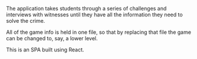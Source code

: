 The application takes students through a series of challenges and interviews with witnesses until they have all the information they need to solve the crime. 

All of the game info is held in one file, so that by replacing that file the game can be changed to, say, a lower level.

This is an SPA built using React. 
